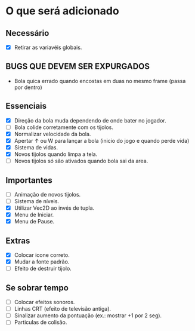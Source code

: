 # O que será adicionado

## Necessário
- [X] Retirar as variavéis globais.

## **BUGS QUE DEVEM SER EXPURGADOS**
- Bola quica errado quando encostas em duas no mesmo frame (passa por dentro)

## Essenciais
- [X] Direção da bola muda dependendo de onde bater no jogador.
- [ ] Bola colide corretamente com os tijolos.
- [X] Normalizar velocidade da bola.
- [X] Apertar ↑ ou W para lançar a bola (inicio do jogo e quando perde vida)
- [X] Sistema de vidas.
- [X] Novos tijolos quando limpa a tela.
- [ ] Novos tijolos só são ativados quando bola sai da area.

## Importantes 
- [ ] Animação de novos tijolos.
- [ ] Sistema de níveis.
- [X] Utilizar Vec2D ao invés de tupla.
- [X] Menu de Iniciar.
- [X] Menu de Pause.

## Extras
- [X] Colocar icone correto.
- [X] Mudar a fonte padrão.
- [ ] Efeito de destruir tijolo.

## Se sobrar tempo
- [ ] Colocar efeitos sonoros.
- [ ] Linhas CRT (efeito de televisão antiga).
- [ ] Sinalizar aumento da pontuação (ex.: mostrar +1 por 2 seg).
- [ ] Particulas de colisão.
